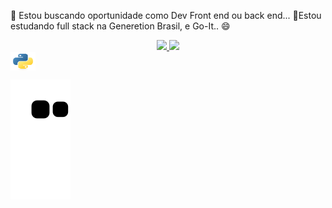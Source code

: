 🔭 Estou buscando oportunidade como Dev Front end ou back end...
🌱Estou estudando full stack na Generetion Brasil, e Go-It..
😄

<div align="center">
  <a href="https://github.com/viniciusbernardoo/viniciusbernardoo">
  <img height="180em" src="https://github-readme-stats.vercel.app/api?username=viniciusbernardoo&show_icons=true&theme=dark&include_all_commits=true&count_private=true"/>
  <img height="180em" src="https://github-readme-stats.vercel.app/api/top-langs/?username=viniciusbernardo&layout=compact&langs_count=7&theme=dark"/>
</div>

  </div>
 
 <img align="center" alt="vinicius-Python" height="30" width="40" src="https://raw.githubusercontent.com/devicons/devicon/master/icons/python/python-original.svg">

 ![Snake animation](https://github.com/rafaballerini/rafaballerini/blob/output/github-contribution-grid-snake.svg)
 
